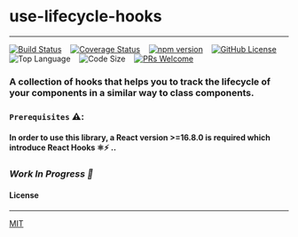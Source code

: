 # use-lifecycle-hooks 
---

[![Build Status](https://travis-ci.org/3imed-jaberi/use-lifecycle-hooks.svg?branch=master)](https://travis-ci.org/3imed-jaberi/use-lifecycle-hooks) &nbsp;&nbsp;
[![Coverage Status](https://coveralls.io/repos/github/3imed-jaberi/use-lifecycle-hooks/badge.svg?branch=master)](https://coveralls.io/github/3imed-jaberi/use-lifecycle-hooks?branch=master) &nbsp;&nbsp;
[![npm version](https://img.shields.io/npm/v/use-lifecycle-hooks.svg?style=flat)](https://www.npmjs.com/package/use-lifecycle-hooks) &nbsp;&nbsp;
[![GitHub License](https://img.shields.io/badge/license-MIT-blue.svg)](https://github.com/3imed-jaberi/use-lifecycle-hooks/blob/master/LICENSE) &nbsp;&nbsp;
![Top Language](https://img.shields.io/github/languages/top/3imed-jaberi/use-lifecycle-hooks) &nbsp;&nbsp;
![Code Size](https://img.shields.io/github/languages/code-size/3imed-jaberi/use-lifecycle-hooks) &nbsp;&nbsp;
[![PRs Welcome](https://img.shields.io/badge/PRs-welcome-brightgreen.svg)](https://github.com/3imed-jaberi/use-lifecycle-hooks/blob/master/CONTRIBUTING.md) &nbsp;&nbsp;


### A collection of hooks that helps you to track the lifecycle of your components in a similar way to class components.


### `Prerequisites` ⚠️:

#### In order to use this library, a __React__ version **>=16.8.0** is required which introduce __React Hooks__ ⚛️⚡ .. 



### ___Work In Progress 🚧___ 



#### License
---

[MIT](LICENSE)
